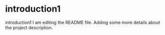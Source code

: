 # introduction1
introduction1
I am editing the README file. Adding some more details about the project description.
